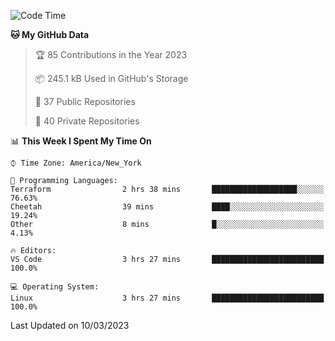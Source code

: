 <!--START_SECTION:waka-->
![Code Time](http://img.shields.io/badge/Code%20Time-136%20hrs%206%20mins-blue)

**🐱 My GitHub Data** 

> 🏆 85 Contributions in the Year 2023
 > 
> 📦 245.1 kB Used in GitHub's Storage 
 > 
> 📜 37 Public Repositories 
 > 
> 🔑 40 Private Repositories  
 > 
📊 **This Week I Spent My Time On** 

```text
⌚︎ Time Zone: America/New_York

💬 Programming Languages: 
Terraform                2 hrs 38 mins       ███████████████████░░░░░░   76.63% 
Cheetah                  39 mins             ████░░░░░░░░░░░░░░░░░░░░░   19.24% 
Other                    8 mins              █░░░░░░░░░░░░░░░░░░░░░░░░   4.13%

🔥 Editors: 
VS Code                  3 hrs 27 mins       █████████████████████████   100.0%

💻 Operating System: 
Linux                    3 hrs 27 mins       █████████████████████████   100.0%

```


 Last Updated on 10/03/2023
<!--END_SECTION:waka-->